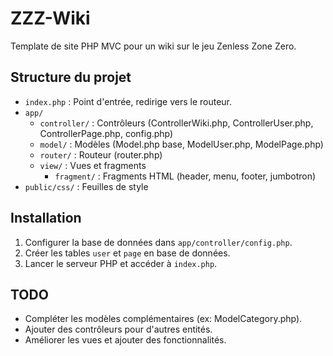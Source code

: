 # ZZZ-Wiki

Template de site PHP MVC pour un wiki sur le jeu Zenless Zone Zero.

## Structure du projet

- `index.php` : Point d'entrée, redirige vers le routeur.
- `app/`
  - `controller/` : Contrôleurs (ControllerWiki.php, ControllerUser.php, ControllerPage.php, config.php)
  - `model/` : Modèles (Model.php base, ModelUser.php, ModelPage.php)
  - `router/` : Routeur (router.php)
  - `view/` : Vues et fragments
    - `fragment/` : Fragments HTML (header, menu, footer, jumbotron)
- `public/css/` : Feuilles de style

## Installation

1. Configurer la base de données dans `app/controller/config.php`.
2. Créer les tables `user` et `page` en base de données.
3. Lancer le serveur PHP et accéder à `index.php`.

## TODO

- Compléter les modèles complémentaires (ex: ModelCategory.php).
- Ajouter des contrôleurs pour d'autres entités.
- Améliorer les vues et ajouter des fonctionnalités.
